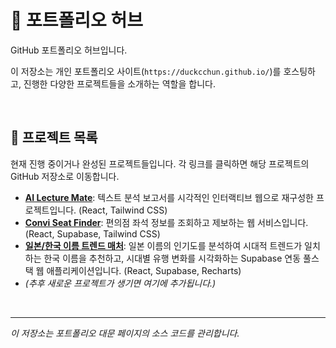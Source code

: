 # 👋 포트폴리오 허브

GitHub 포트폴리오 허브입니다.

이 저장소는 개인 포트폴리오 사이트(`https://duckcchun.github.io/`)를 호스팅하고, 진행한 다양한 프로젝트들을 소개하는 역할을 합니다.

<br>

## 📂 프로젝트 목록

현재 진행 중이거나 완성된 프로젝트들입니다. 각 링크를 클릭하면 해당 프로젝트의 GitHub 저장소로 이동합니다.

* **[AI Lecture Mate](https://github.com/Duckcchun/ai-lecture-mate)**: 텍스트 분석 보고서를 시각적인 인터랙티브 웹으로 재구성한 프로젝트입니다. (React, Tailwind CSS)
* **[Convi Seat Finder](https://github.com/Duckcchun/convi-seat-finder)**: 편의점 좌석 정보를 조회하고 제보하는 웹 서비스입니다. (React, Supabase, Tailwind CSS)
* **[일본/한국 이름 트렌드 매처](https://github.com/Duckcchun/name-popularity-analyzer)**: 일본 이름의 인기도를 분석하여 시대적 트렌드가 일치하는 한국 이름을 추천하고, 시대별 유행 변화를 시각화하는 Supabase 연동 풀스택 웹 애플리케이션입니다. (React, Supabase, Recharts)
* *(추후 새로운 프로젝트가 생기면 여기에 추가됩니다.)*

<br>

---
*이 저장소는 포트폴리오 대문 페이지의 소스 코드를 관리합니다.*
